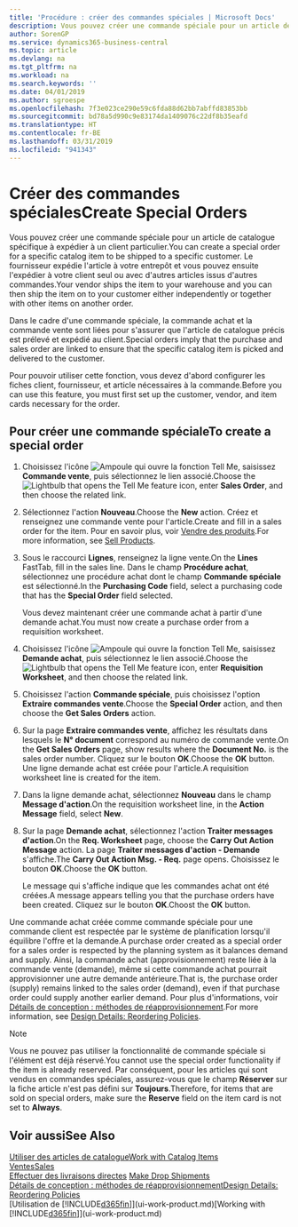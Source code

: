 ```yaml
---
title: 'Procédure : créer des commandes spéciales | Microsoft Docs'
description: Vous pouvez créer une commande spéciale pour un article de catalogue spécifique à expédier à un client particulier. Le fournisseur expédie l'article à votre entrepôt et vous pouvez ensuite l'expédier à votre client seul ou avec d'autres articles issus d'autres commandes.
author: SorenGP
ms.service: dynamics365-business-central
ms.topic: article
ms.devlang: na
ms.tgt_pltfrm: na
ms.workload: na
ms.search.keywords: ''
ms.date: 04/01/2019
ms.author: sgroespe
ms.openlocfilehash: 7f3e023ce290e59c6fda88d62bb7abffd83853bb
ms.sourcegitcommit: bd78a5d990c9e83174da1409076c22df8b35eafd
ms.translationtype: HT
ms.contentlocale: fr-BE
ms.lasthandoff: 03/31/2019
ms.locfileid: "941343"
---
```

# <a name="create-special-orders"></a><span data-ttu-id="b5455-104">Créer des commandes spéciales</span><span class="sxs-lookup"><span data-stu-id="b5455-104">Create Special Orders</span></span>
<span data-ttu-id="b5455-105">Vous pouvez créer une commande spéciale pour un article de catalogue spécifique à expédier à un client particulier.</span><span class="sxs-lookup"><span data-stu-id="b5455-105">You can create a special order for a specific catalog item to be shipped to a specific customer.</span></span> <span data-ttu-id="b5455-106">Le fournisseur expédie l'article à votre entrepôt et vous pouvez ensuite l'expédier à votre client seul ou avec d'autres articles issus d'autres commandes.</span><span class="sxs-lookup"><span data-stu-id="b5455-106">Your vendor ships the item to your warehouse and you can then ship the item on to your customer either independently or together with other items on another order.</span></span>  

<span data-ttu-id="b5455-107">Dans le cadre d'une commande spéciale, la commande achat et la commande vente sont liées pour s'assurer que l'article de catalogue précis est prélevé et expédié au client.</span><span class="sxs-lookup"><span data-stu-id="b5455-107">Special orders imply that the purchase and sales order are linked to ensure that the specific catalog item is picked and delivered to the customer.</span></span>  

<span data-ttu-id="b5455-108">Pour pouvoir utiliser cette fonction, vous devez d'abord configurer les fiches client, fournisseur, et article nécessaires à la commande.</span><span class="sxs-lookup"><span data-stu-id="b5455-108">Before you can use this feature, you must first set up the customer, vendor, and item cards necessary for the order.</span></span>  

## <a name="to-create-a-special-order"></a><span data-ttu-id="b5455-109">Pour créer une commande spéciale</span><span class="sxs-lookup"><span data-stu-id="b5455-109">To create a special order</span></span>  
1.  <span data-ttu-id="b5455-110">Choisissez l'icône ![Ampoule qui ouvre la fonction Tell Me](media/ui-search/search_small.png "Dites-moi ce que vous voulez faire"), saisissez **Commande vente**, puis sélectionnez le lien associé.</span><span class="sxs-lookup"><span data-stu-id="b5455-110">Choose the ![Lightbulb that opens the Tell Me feature](media/ui-search/search_small.png "Tell me what you want to do") icon, enter **Sales Order**, and then choose the related link.</span></span>  
2. <span data-ttu-id="b5455-111">Sélectionnez l'action **Nouveau**.</span><span class="sxs-lookup"><span data-stu-id="b5455-111">Choose the **New** action.</span></span> <span data-ttu-id="b5455-112">Créez et renseignez une commande vente pour l'article.</span><span class="sxs-lookup"><span data-stu-id="b5455-112">Create and fill in a  sales order for the item.</span></span> <span data-ttu-id="b5455-113">Pour en savoir plus, voir [Vendre des produits](sales-how-sell-products.md).</span><span class="sxs-lookup"><span data-stu-id="b5455-113">For more information, see [Sell Products](sales-how-sell-products.md).</span></span>
3.  <span data-ttu-id="b5455-114">Sous le raccourci **Lignes**, renseignez la ligne vente.</span><span class="sxs-lookup"><span data-stu-id="b5455-114">On the **Lines** FastTab, fill in the sales line.</span></span> <span data-ttu-id="b5455-115">Dans le champ **Procédure achat**, sélectionnez une procédure achat dont le champ **Commande spéciale** est sélectionné.</span><span class="sxs-lookup"><span data-stu-id="b5455-115">In the **Purchasing Code** field, select a purchasing code that has the **Special Order** field selected.</span></span>

    <span data-ttu-id="b5455-116">Vous devez maintenant créer une commande achat à partir d'une demande achat.</span><span class="sxs-lookup"><span data-stu-id="b5455-116">You must now create a purchase order from a requisition worksheet.</span></span>  
4. <span data-ttu-id="b5455-117">Choisissez l'icône ![Ampoule qui ouvre la fonction Tell Me](media/ui-search/search_small.png "Dites-moi ce que vous voulez faire"), saisissez **Demande achat**, puis sélectionnez le lien associé.</span><span class="sxs-lookup"><span data-stu-id="b5455-117">Choose the ![Lightbulb that opens the Tell Me feature](media/ui-search/search_small.png "Tell me what you want to do") icon, enter **Requisition Worksheet**, and then choose the related link.</span></span>  
5. <span data-ttu-id="b5455-118">Choisissez l'action **Commande spéciale**, puis choisissez l'option **Extraire commandes vente**.</span><span class="sxs-lookup"><span data-stu-id="b5455-118">Choose the **Special Order** action, and then choose the **Get Sales Orders** action.</span></span>  
6.  <span data-ttu-id="b5455-119">Sur la page **Extraire commandes vente**, affichez les résultats dans lesquels le **N° document** correspond au numéro de commande vente.</span><span class="sxs-lookup"><span data-stu-id="b5455-119">On the **Get Sales Orders** page, show results where the **Document No.** is the sales order number.</span></span> <span data-ttu-id="b5455-120">Cliquez sur le bouton **OK**.</span><span class="sxs-lookup"><span data-stu-id="b5455-120">Choose the **OK** button.</span></span> <span data-ttu-id="b5455-121">Une ligne demande achat est créée pour l'article.</span><span class="sxs-lookup"><span data-stu-id="b5455-121">A requisition worksheet line is created for the item.</span></span>  
7.  <span data-ttu-id="b5455-122">Dans la ligne demande achat, sélectionnez **Nouveau** dans le champ **Message d'action**.</span><span class="sxs-lookup"><span data-stu-id="b5455-122">On the requisition worksheet line, in the **Action Message** field, select **New**.</span></span>  
8.  <span data-ttu-id="b5455-123">Sur la page **Demande achat**, sélectionnez l'action **Traiter messages d'action**.</span><span class="sxs-lookup"><span data-stu-id="b5455-123">On the **Req. Worksheet** page, choose the **Carry Out Action Message** action.</span></span> <span data-ttu-id="b5455-124">La page **Traiter messages d'action - Demande** s'affiche.</span><span class="sxs-lookup"><span data-stu-id="b5455-124">The **Carry Out Action Msg. - Req.** page opens.</span></span> <span data-ttu-id="b5455-125">Choisissez le bouton **OK**.</span><span class="sxs-lookup"><span data-stu-id="b5455-125">Choose the **OK** button.</span></span>  

    <span data-ttu-id="b5455-126">Le message qui s'affiche indique que les commandes achat ont été créées.</span><span class="sxs-lookup"><span data-stu-id="b5455-126">A message appears telling you that the purchase orders have been created.</span></span> <span data-ttu-id="b5455-127">Cliquez sur le bouton **OK**.</span><span class="sxs-lookup"><span data-stu-id="b5455-127">Choost the **OK** button.</span></span>  

<span data-ttu-id="b5455-128">Une commande achat créée comme commande spéciale pour une commande client est respectée par le système de planification lorsqu'il équilibre l'offre et la demande.</span><span class="sxs-lookup"><span data-stu-id="b5455-128">A purchase order created as a special order for a sales order is respected by the planning system as it balances demand and supply.</span></span> <span data-ttu-id="b5455-129">Ainsi, la commande achat (approvisionnement) reste liée à la commande vente (demande), même si cette commande achat pourrait approvisionner une autre demande antérieure.</span><span class="sxs-lookup"><span data-stu-id="b5455-129">That is, the purchase order (supply) remains linked to the sales order (demand), even if that purchase order could supply another earlier demand.</span></span> <span data-ttu-id="b5455-130">Pour plus d'informations, voir [Détails de conception : méthodes de réapprovisionnement](design-details-reservation-order-tracking-and-action-messaging.md).</span><span class="sxs-lookup"><span data-stu-id="b5455-130">For more information, see [Design Details: Reordering Policies](design-details-reservation-order-tracking-and-action-messaging.md).</span></span>  

> [!NOTE]  
>  <span data-ttu-id="b5455-131">Vous ne pouvez pas utiliser la fonctionnalité de commande spéciale si l'élément est déjà réservé.</span><span class="sxs-lookup"><span data-stu-id="b5455-131">You cannot use the special order functionality if the item is already reserved.</span></span> <span data-ttu-id="b5455-132">Par conséquent, pour les articles qui sont vendus en commandes spéciales, assurez\-vous que le champ **Réserver** sur la fiche article n'est pas défini sur **Toujours**.</span><span class="sxs-lookup"><span data-stu-id="b5455-132">Therefore, for items that are sold on special orders, make sure the **Reserve** field on the item card is not set to **Always**.</span></span>  

## <a name="see-also"></a><span data-ttu-id="b5455-133">Voir aussi</span><span class="sxs-lookup"><span data-stu-id="b5455-133">See Also</span></span>  
[<span data-ttu-id="b5455-134">Utiliser des articles de catalogue</span><span class="sxs-lookup"><span data-stu-id="b5455-134">Work with Catalog Items</span></span>](inventory-how-work-nonstock-items.md)  
[<span data-ttu-id="b5455-135">Ventes</span><span class="sxs-lookup"><span data-stu-id="b5455-135">Sales</span></span>](sales-manage-sales.md)  
<span data-ttu-id="b5455-136">[Effectuer des livraisons directes](sales-how-drop-shipment.md) </span><span class="sxs-lookup"><span data-stu-id="b5455-136">[Make Drop Shipments](sales-how-drop-shipment.md) </span></span>  
[<span data-ttu-id="b5455-137">Détails de conception : méthodes de réapprovisionnement</span><span class="sxs-lookup"><span data-stu-id="b5455-137">Design Details: Reordering Policies</span></span>](design-details-reservation-order-tracking-and-action-messaging.md)  
<span data-ttu-id="b5455-138">[Utilisation de [!INCLUDE[d365fin](includes/d365fin_md.md)]](ui-work-product.md)</span><span class="sxs-lookup"><span data-stu-id="b5455-138">[Working with [!INCLUDE[d365fin](includes/d365fin_md.md)]](ui-work-product.md)</span></span>
